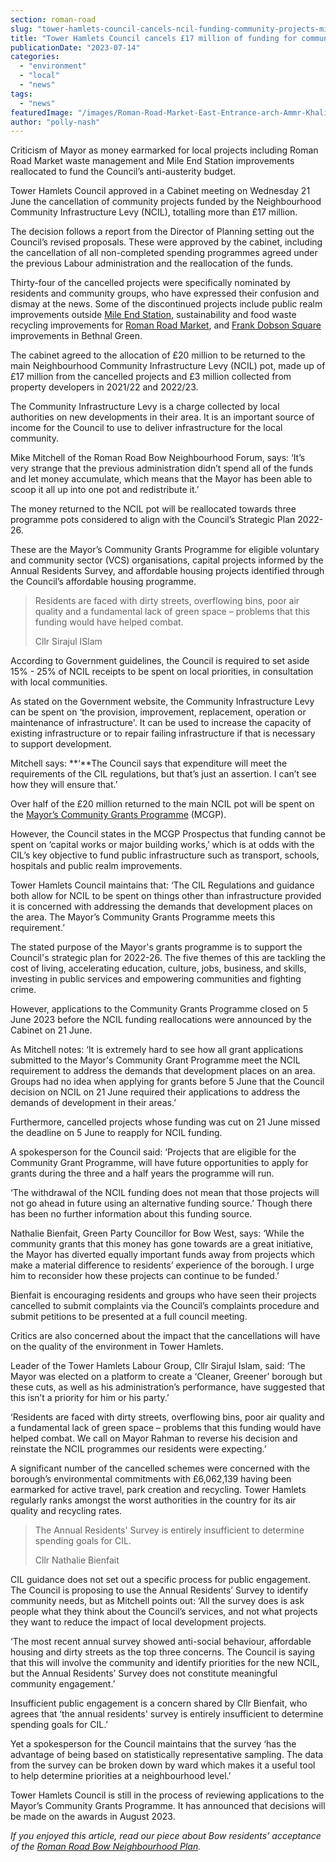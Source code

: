 ```yaml
---
section: roman-road
slug: "tower-hamlets-council-cancels-ncil-funding-community-projects-mile-end-station-market"
title: "Tower Hamlets Council cancels £17 million of funding for community projects"
publicationDate: "2023-07-14"
categories: 
  - "environment"
  - "local"
  - "news"
tags: 
  - "news"
featuredImage: "/images/Roman-Road-Market-East-Entrance-arch-Ammr-Khalifa.jpg"
author: "polly-nash"
---
```


Criticism of Mayor as money earmarked for local projects including Roman Road Market waste management and Mile End Station improvements reallocated to fund the Council’s anti-austerity budget.

Tower Hamlets Council approved in a Cabinet meeting on Wednesday 21 June the cancellation of community projects funded by the Neighbourhood Community Infrastructure Levy (NCIL), totalling more than £17 million.

The decision follows a report from the Director of Planning setting out the Council’s revised proposals. These were approved by the cabinet, including the cancellation of all non-completed spending programmes agreed under the previous Labour administration and the reallocation of the funds.

Thirty-four of the cancelled projects were specifically nominated by residents and community groups, who have expressed their confusion and dismay at the news. Some of the discontinued projects include public realm improvements outside [Mile End Station](https://romanroadlondon.com/mile-end-tube-luke-agbaimoni-photographs/), sustainability and food waste recycling improvements for [Roman Road Market](https://romanroadlondon.com/roman-road-market-history/), and [Frank Dobson Square](https://bethnalgreenlondon.co.uk/tower-hamlets-council-cancels-frank-dobson-square-improvements/) improvements in Bethnal Green. 

The cabinet agreed to the allocation of £20 million to be returned to the main Neighbourhood Community Infrastructure Levy (NCIL) pot, made up of £17 million from the cancelled projects and £3 million collected from property developers in 2021/22 and 2022/23.

The Community Infrastructure Levy is a charge collected by local authorities on new developments in their area. It is an important source of income for the Council to use to deliver infrastructure for the local community.

Mike Mitchell of the Roman Road Bow Neighbourhood Forum, says: ‘It’s very strange that the previous administration didn’t spend all of the funds and let money accumulate, which means that the Mayor has been able to scoop it all up into one pot and redistribute it.’

The money returned to the NCIL pot will be reallocated towards three programme pots considered to align with the Council’s Strategic Plan 2022-26.

These are the Mayor’s Community Grants Programme for eligible voluntary and community sector (VCS) organisations, capital projects informed by the Annual Residents Survey, and affordable housing projects identified through the Council’s affordable housing programme. 

> Residents are faced with dirty streets, overflowing bins, poor air quality and a fundamental lack of green space – problems that this funding would have helped combat.
> 
> Cllr Sirajul ISlam

According to Government guidelines, the Council is required to set aside 15% - 25% of NCIL receipts to be spent on local priorities, in consultation with local communities.

As stated on the Government website, the Community Infrastructure Levy can be spent on ‘the provision, improvement, replacement, operation or maintenance of infrastructure'. It can be used to increase the capacity of existing infrastructure or to repair failing infrastructure if that is necessary to support development.

Mitchell says: **‘**The Council says that expenditure will meet the requirements of the CIL regulations, but that’s just an assertion. I can’t see how they will ensure that.’

Over half of the £20 million returned to the main NCIL pot will be spent on the [Mayor’s Community Grants Programme](https://www.towerhamlets.gov.uk/lgnl/community_and_living/community_grants/Mayor's-Community-Grants-Programme.aspx) (MCGP). 

However, the Council states in the MCGP Prospectus that funding cannot be spent on ‘capital works or major building works,’ which is at odds with the CIL’s key objective to fund public infrastructure such as transport, schools, hospitals and public realm improvements.

Tower Hamlets Council maintains that: ‘The CIL Regulations and guidance both allow for NCIL to be spent on things other than infrastructure provided it is concerned with addressing the demands that development places on the area. The Mayor’s Community Grants Programme meets this requirement.’

The stated purpose of the Mayor's grants programme is to support the Council's strategic plan for 2022-26. The five themes of this are tackling the cost of living, accelerating education, culture, jobs, business, and skills, investing in public services and empowering communities and fighting crime. 

However, applications to the Community Grants Programme closed on 5 June 2023 before the NCIL funding reallocations were announced by the Cabinet on 21 June.

As Mitchell notes: ‘It is extremely hard to see how all grant applications submitted to the Mayor's Community Grant Programme meet the NCIL requirement to address the demands that development places on an area. Groups had no idea when applying for grants before 5 June that the Council decision on NCIL on 21 June required their applications to address the demands of development in their areas.’

Furthermore, cancelled projects whose funding was cut on 21 June missed the deadline on 5 June to reapply for NCIL funding. 

A spokesperson for the Council said: ‘Projects that are eligible for the Community Grant Programme, will have future opportunities to apply for grants during the three and a half years the programme will run.

‘The withdrawal of the NCIL funding does not mean that those projects will not go ahead in future using an alternative funding source.’ Though there has been no further information about this funding source.

Nathalie Bienfait, Green Party Councillor for Bow West, says: ‘While the community grants that this money has gone towards are a great initiative, the Mayor has diverted equally important funds away from projects which make a material difference to residents’ experience of the borough. I urge him to reconsider how these projects can continue to be funded.’ 

Bienfait is encouraging residents and groups who have seen their projects cancelled to submit complaints via the Council’s complaints procedure and submit petitions to be presented at a full council meeting.

Critics are also concerned about the impact that the cancellations will have on the quality of the environment in Tower Hamlets.

Leader of the Tower Hamlets Labour Group, Cllr Sirajul Islam, said: ‘The Mayor was elected on a platform to create a ‘Cleaner, Greener’ borough but these cuts, as well as his administration’s performance, have suggested that this isn’t a priority for him or his party.’

‘Residents are faced with dirty streets, overflowing bins, poor air quality and a fundamental lack of green space – problems that this funding would have helped combat. We call on Mayor Rahman to reverse his decision and reinstate the NCIL programmes our residents were expecting.’

A significant number of the cancelled schemes were concerned with the borough’s environmental commitments with £6,062,139 having been earmarked for active travel, park creation and recycling. Tower Hamlets regularly ranks amongst the worst authorities in the country for its air quality and recycling rates.

> The Annual Residents' Survey is entirely insufficient to determine spending goals for CIL.
> 
> Cllr Nathalie Bienfait 

CIL guidance does not set out a specific process for public engagement. The Council is proposing to use the Annual Residents’ Survey to identify community needs, but as Mitchell points out: ‘All the survey does is ask people what they think about the Council’s services, and not what projects they want to reduce the impact of local development projects. 

‘The most recent annual survey showed anti-social behaviour, affordable housing and dirty streets as the top three concerns. The Council is saying that this will involve the community and identify priorities for the new NCIL, but the Annual Residents’ Survey does not constitute meaningful community engagement.’ 

Insufficient public engagement is a concern shared by Cllr Bienfait, who agrees that ‘the annual residents' survey is entirely insufficient to determine spending goals for CIL.’

Yet a spokesperson for the Council maintains that the survey ‘has the advantage of being based on statistically representative sampling. The data from the survey can be broken down by ward which makes it a useful tool to help determine priorities at a neighbourhood level.’ 

Tower Hamlets Council is still in the process of reviewing applications to the Mayor’s Community Grants Programme. It has announced that decisions will be made on the awards in August 2023. 

_If you enjoyed this article, read our piece about Bow residents’ acceptance of the_ [_Roman Road Bow Neighbourhood Plan_](https://romanroadlondon.com/bow-neighbourhood-plan-referendum-passed/)_._  


